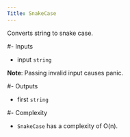 ```yaml
---
Title: SnakeCase
---
```


Converts string to snake case.

#- Inputs
- input `string`

**Note**: Passing invalid input causes panic.

#- Outputs
- first `string`

#- Complexity
- `SnakeCase` has a complexity of O(n).
